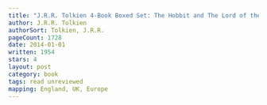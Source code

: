 ```yaml
---
title: "J.R.R. Tolkien 4-Book Boxed Set: The Hobbit and The Lord of the Rings"
author: J.R.R. Tolkien
authorSort: Tolkien, J.R.R.
pageCount: 1728
date: 2014-01-01
written: 1954
stars: 4
layout: post
category: book
tags: read unreviewed
mapping: England, UK, Europe
---
```

